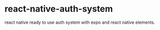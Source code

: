 # react-native-auth-system
react native ready to use auth system with expo and react native elements.
